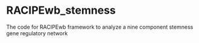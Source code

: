 # RACIPEwb_stemness
The code for RACIPEwb framework to analyze a nine component stemness gene regulatory network
